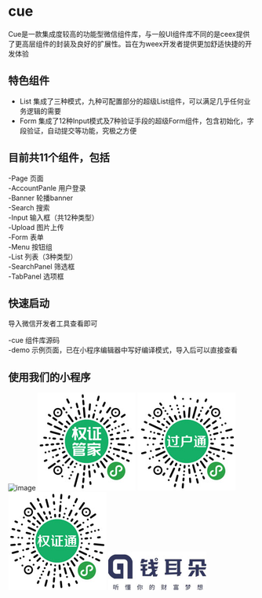 # cue

Cue是一款集成度较高的功能型微信组件库，与一般UI组件库不同的是ceex提供了更高层组件的封装及良好的扩展性。旨在为weex开发者提供更加舒适快捷的开发体验

## 特色组件

- List	集成了三种模式，九种可配置部分的超级List组件，可以满足几乎任何业务逻辑的需要
- Form	集成了12种Input模式及7种验证手段的超级Form组件，包含初始化，字段验证，自动提交等功能，究极之方便

## 目前共11个组件，包括<br>
-Page           页面<br>
-AccountPanle   用户登录<br>
-Banner         轮播banner<br>
-Search         搜索<br>
-Input          输入框（共12种类型）<br>
-Upload         图片上传<br>
-Form           表单<br>
-Menu           按钮组<br>
-List           列表（3种类型）<br>
-SearchPanel    筛选框<br>
-TabPanel       选项框<br>

## 快速启动
导入微信开发者工具查看即可

-cue   组件库源码<br>
-demo  示例页面，已在小程序编辑器中写好编译模式，导入后可以直接查看

## 使用我们的小程序

![image](https://github.com/WARJY/cue/blob/master/images/BD%E9%93%BE.jpg)
![image](https://github.com/WARJY/cue/blob/master/images/%E6%9D%83%E8%AF%81%E7%AE%A1%E5%AE%B6.jpg)
![image](https://github.com/WARJY/cue/blob/master/images/%E8%BF%87%E6%88%B7%E9%80%9A.jpg)
![image](https://github.com/WARJY/cue/blob/master/images/%E6%9D%83%E8%AF%81%E9%80%9A.jpg)
![image](https://github.com/WARJY/cue/blob/master/images/%E9%92%B1%E8%80%B3%E6%9C%B5.jpg)
